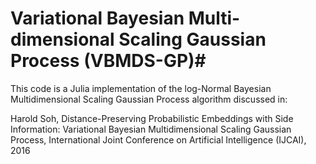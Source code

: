 # Variational Bayesian Multi-dimensional Scaling Gaussian Process (VBMDS-GP)#

This code is a Julia implementation of the log-Normal Bayesian Multidimensional Scaling Gaussian Process algorithm discussed in:

Harold Soh, Distance-Preserving Probabilistic Embeddings with Side Information: Variational Bayesian Multidimensional Scaling Gaussian Process, International Joint Conference on Artificial Intelligence (IJCAI), 2016



